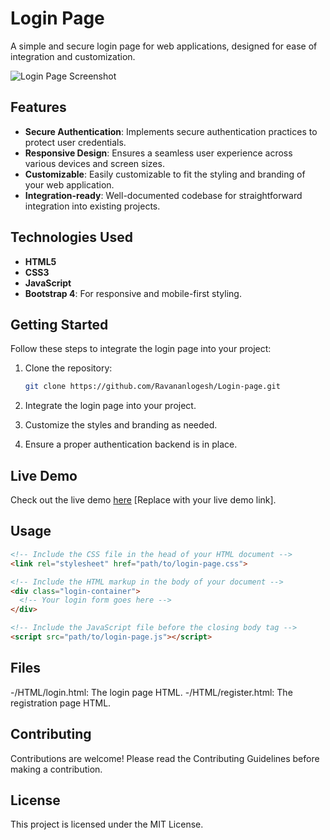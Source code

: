 # Login Page

A simple and secure login page for web applications, designed for ease of integration and customization.

![Login Page Screenshot](./images/screenshot.png)

## Features

- **Secure Authentication**: Implements secure authentication practices to protect user credentials.
- **Responsive Design**: Ensures a seamless user experience across various devices and screen sizes.
- **Customizable**: Easily customizable to fit the styling and branding of your web application.
- **Integration-ready**: Well-documented codebase for straightforward integration into existing projects.

## Technologies Used

- **HTML5**
- **CSS3**
- **JavaScript**
- **Bootstrap 4**: For responsive and mobile-first styling.

## Getting Started

Follow these steps to integrate the login page into your project:

1. Clone the repository:

    ```bash
    git clone https://github.com/Ravananlogesh/Login-page.git
    ```

2. Integrate the login page into your project.

3. Customize the styles and branding as needed.

4. Ensure a proper authentication backend is in place.

## Live Demo

Check out the live demo [here](#) [Replace with your live demo link].

## Usage

```html
<!-- Include the CSS file in the head of your HTML document -->
<link rel="stylesheet" href="path/to/login-page.css">

<!-- Include the HTML markup in the body of your document -->
<div class="login-container">
  <!-- Your login form goes here -->
</div>

<!-- Include the JavaScript file before the closing body tag -->
<script src="path/to/login-page.js"></script>

```
## Files
-/HTML/login.html: The login page HTML.
-/HTML/register.html: The registration page HTML.
## Contributing

Contributions are welcome! Please read the Contributing Guidelines before making a contribution.
## License

This project is licensed under the MIT License.
